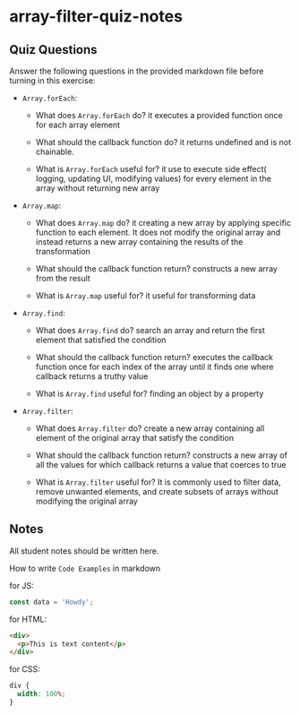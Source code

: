 # array-filter-quiz-notes

## Quiz Questions

Answer the following questions in the provided markdown file before turning in this exercise:

- `Array.forEach`:

  - What does `Array.forEach` do?
    it executes a provided function once for each array element

  - What should the callback function do?
    it returns undefined and is not chainable.

  - What is `Array.forEach` useful for?
    it use to execute side effect( logging, updating UI, modifying values) for every element in the array without returning new array

- `Array.map`:

  - What does `Array.map` do?
    it creating a new array by applying specific function to each element. It does not modify the original array and instead returns a new array containing the results of the transformation

  - What should the callback function return?
    constructs a new array from the result

  - What is `Array.map` useful for?
    it useful for transforming data

- `Array.find`:

  - What does `Array.find` do?
    search an array and return the first element that satisfied the condition

  - What should the callback function return?
    executes the callback function once for each index of the array until it finds one where callback returns a truthy value

  - What is `Array.find` useful for?
    finding an object by a property

- `Array.filter`:

  - What does `Array.filter` do?
    create a new array containing all element of the original array that satisfy the condition

  - What should the callback function return?
    constructs a new array of all the values for which callback returns a value that coerces to true

  - What is `Array.filter` useful for?
    It is commonly used to filter data, remove unwanted elements, and create subsets of arrays without modifying the original array

## Notes

All student notes should be written here.

How to write `Code Examples` in markdown

for JS:

```javascript
const data = 'Howdy';
```

for HTML:

```html
<div>
  <p>This is text content</p>
</div>
```

for CSS:

```css
div {
  width: 100%;
}
```
